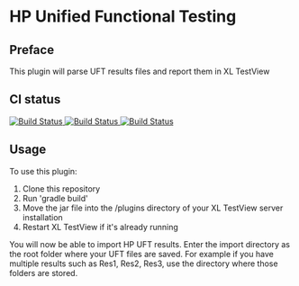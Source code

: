 # HP Unified Functional Testing #

## Preface ##

This plugin will parse UFT results files and report them in XL TestView


## CI status ##

[![Build Status][xltv-hpuft-plugin-travis-image] ][xltv-hpuft-plugin-travis-url]
[![Build Status][xltv-hpuft-plugin-codacy-image] ][xltv-hpuft-plugin-codacy-url]
[![Build Status][xltv-hpuft-plugin-code-climate-image] ][xltv-hpuft-plugin-code-climate-url]


[xltv-hpuft-plugin-travis-image]: https://travis-ci.org/xebialabs-community/xltv-hpuft-plugin.svg?branch=master
[xltv-hpuft-plugin-travis-url]: https://travis-ci.org/xebialabs-community/xltv-hpuft-plugin
[xltv-hpuft-plugin-codacy-image]: https://api.codacy.com/project/badge/Grade/4ccbfe085e53497ca0df627521b6855b
[xltv-hpuft-plugin-codacy-url]: https://www.codacy.com/app/rvanstone/xltv-hpuft-plugin
[xltv-hpuft-plugin-code-climate-image]: https://codeclimate.com/github/xebialabs-community/xltv-hpuft-plugin/badges/gpa.svg
[xltv-hpuft-plugin-code-climate-url]: https://codeclimate.com/github/xebialabs-community/xltv-hpuft-plugin


## Usage ##

To use this plugin:

1. Clone this repository
2. Run 'gradle build'
3. Move the jar file into the /plugins directory of your XL TestView server installation
4. Restart XL TestView if it's already running

You will now be able to import HP UFT results. Enter the import directory as the root folder where your UFT files are saved.  For example if you have multiple results such as Res1, Res2, Res3, use the directory where those folders are stored.


